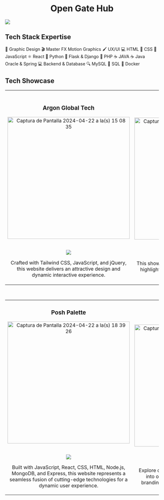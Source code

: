 <div align="center">
  <h1 align="center">Open Gate Hub</h1>
</div>
<img src="https://i.imgur.com/eLGa4tw.jpg">




## Tech Stack Expertise

🎨 Graphic Design
🎬 Master FX Motion Graphics
🖌️ UX/UI
💻 HTML
🎨 CSS
💼 JavaScript
⚛️ React
🐍 Python
🐍 Flask & Django
💼 PHP
☕ JAVA
☕ Java Oracle & Spring
💻 Backend & Database
🔍 MySQL
💼 SQL
🐳 Docker
<br>

## Tech Showcase
<table>
<tr>
<td width="50%">
<h3 align="center">Argon Global Tech</h3>
<div align="center">
<a href="https://www.argonglobal.tech/" target="_blank"><img width="400" alt="Captura de Pantalla 2024-04-22 a la(s) 15 08 35" src="https://github.com/OpenGateHub/OpenGateHub/assets/165505298/a7513794-2163-472e-b3f5-6036e81c971e" alt=""></a>
<p>
      <br>
<a href="https://www.argonglobal.tech/" target="_blank">
<img src="https://img.shields.io/badge/Argon_Global_Tech-blue">
</a>
</p> Crafted with Tailwind CSS, JavaScript, and jQuery, this website delivers an attractive design and dynamic interactive experience.
</div>
                                                                                      
</td>

<td width="50%">
               <br>
<h3 align="center">Carmenia: El Origen</h3>
<div align="center">                                       
<a href="https://drive.google.com/file/d/14UOs5RkZ1HWErQt9hT5r4ZVLnP1NlCwq/view" target="_blank"><img width="400" alt="Captura de Pantalla 2024-04-22 a la(s) 18 15 13" src="https://github.com/OpenGateHub/OpenGateHub/assets/165505298/83cfdd41-fece-4bbb-8b0c-214f5d42973f">
</a>
<p>
   <br>
<a href="https://drive.google.com/file/d/14UOs5RkZ1HWErQt9hT5r4ZVLnP1NlCwq/view" target="_blank">
<img src="https://img.shields.io/badge/Watch_the_game-beige">
</a>
</p>
</p>This showcases one of our Unity-designed games, highlighting our expertise and creativity in game development.</p>
</div>                                                             
</table>                                                                                 
</div>
<br>

<table>
<tr>
<td width="50%">
<h3 align="center">Posh Palette</h3>
<div align="center">
<a href="https://poshpalette.co/" target="_blank"><img width="400" alt="Captura de Pantalla 2024-04-22 a la(s) 18 39 26" src="https://github.com/OpenGateHub/OpenGateHub/assets/165505298/543fa743-faac-4268-82be-4714a9dbf0a3">
</a>
<p>
  <br>
<a href="https://poshpalette.co/" target="_blank">
<img src="https://img.shields.io/badge/Posh_Palette_Co-brown">
</a>
</p>
<p>Built with JavaScript, React, CSS, HTML, Node.js, MongoDB, and Express, this website represents a seamless fusion of cutting-edge technologies for a dynamic user experience.</p>
</div>
                                                                                      
</td>       

<td width="50%">
<h3 align="center">Mirinda</h3>
<div align="center">
<a href="https://drive.google.com/drive/folders/15gradOKqWvCd30wCMh8joDZYTcs2XGa1" target="_blank"><img width="400" alt="Captura de Pantalla 2024-04-23 a la(s) 12 45 22" src="https://github.com/OpenGateHub/OpenGateHub/assets/165505298/f3ea8350-ae63-4de2-a141-067219e7a0d8">
</a>
<p>
     <br>
<a href="https://drive.google.com/drive/folders/15gradOKqWvCd30wCMh8joDZYTcs2XGa1" target="_blank">
<img src="https://img.shields.io/badge/Design_Portfolio-orange">
</a>
</p>
<p>Explore our graphic design portfolio for a glimpse into our diverse creative projects, including branding, logos, illustrations, and print designs.</p>
</div>
                                                                                      
</td>  
</table>                                                                                 
</div>
